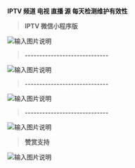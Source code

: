  **IPTV 频道 电视 直播 源 每天检测维护有效性** 





 > **IPTV 微信小程序版** 

![输入图片说明](https://images.gitee.com/uploads/images/2021/0822/224416_1506b9d0_1280996.jpeg "gh_46c49e1c96fb_430.jpg")

> **-----------------------------** 

![输入图片说明](https://images.gitee.com/uploads/images/2021/0825/220849_bf70daaf_1280996.jpeg "微信图片_20210825220453.jpg")

> **-----------------------------** 

![输入图片说明](https://images.gitee.com/uploads/images/2021/0825/220909_da2257e3_1280996.jpeg "微信图片_20210825220457.jpg")


> **-----------------------------** 

![输入图片说明](https://images.gitee.com/uploads/images/2021/0820/174353_8c0d1952_1280996.jpeg "微信图片_20210820171132.jpg")


> **赞赏支持** 

![输入图片说明](https://images.gitee.com/uploads/images/2021/0821/004518_82bf480b_1280996.jpeg "微信图片_20210821004343.jpg")



